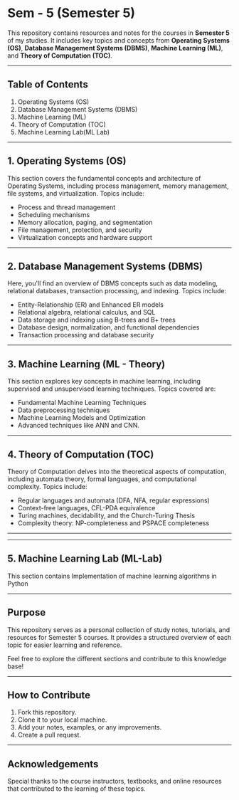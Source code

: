 # **Sem - 5** (Semester 5)

This repository contains resources and notes for the courses in **Semester 5** of my studies. It includes key topics and concepts from **Operating Systems (OS)**, **Database Management Systems (DBMS)**, **Machine Learning (ML)**, and **Theory of Computation (TOC)**.

---

## **Table of Contents**
1. Operating Systems (OS)
2. Database Management Systems (DBMS)
3. Machine Learning (ML)
4. Theory of Computation (TOC)
5. Machine Learning Lab(ML Lab)

---

## **1. Operating Systems (OS)**
This section covers the fundamental concepts and architecture of Operating Systems, including process management, memory management, file systems, and virtualization. Topics include:
- Process and thread management
- Scheduling mechanisms
- Memory allocation, paging, and segmentation
- File management, protection, and security
- Virtualization concepts and hardware support

---

## **2. Database Management Systems (DBMS)**
Here, you'll find an overview of DBMS concepts such as data modeling, relational databases, transaction processing, and indexing. Topics include:
- Entity-Relationship (ER) and Enhanced ER models
- Relational algebra, relational calculus, and SQL
- Data storage and indexing using B-trees and B+ trees
- Database design, normalization, and functional dependencies
- Transaction processing and database security

---

## **3. Machine Learning (ML - Theory)**
This section explores key concepts in machine learning, including supervised and unsupervised learning techniques. Topics covered are:
- Fundamental Machine Learning Techniques
- Data preprocessing techniques
- Machine Learning Models and Optimization
- Advanced techniques like ANN and CNN.

---

## **4. Theory of Computation (TOC)**
Theory of Computation delves into the theoretical aspects of computation, including automata theory, formal languages, and computational complexity. Topics include:
- Regular languages and automata (DFA, NFA, regular expressions)
- Context-free languages, CFL-PDA equivalence
- Turing machines, decidability, and the Church-Turing Thesis
- Complexity theory: NP-completeness and PSPACE completeness

---

---

## **5. Machine Learning  Lab (ML-Lab)** 
This section contains Implementation of machine learning algorithms in Python

---

## **Purpose**
This repository serves as a personal collection of study notes, tutorials, and resources for Semester 5 courses. It provides a structured overview of each topic for easier learning and reference.

Feel free to explore the different sections and contribute to this knowledge base!

---

## **How to Contribute**
1. Fork this repository.
2. Clone it to your local machine.
3. Add your notes, examples, or any improvements.
4. Create a pull request.

---

## **Acknowledgements**
Special thanks to the course instructors, textbooks, and online resources that contributed to the learning of these topics.

